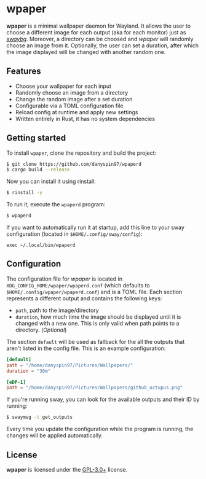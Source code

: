 # wpaper

**wpaper** is a minimal wallpaper daemon for Wayland. It allows the user to choose a different
image for each output (aka for each monitor) just as *[swaybg]*. Moreover, a directory can be
choosed and *wpaper* will randomly choose an image from it. Optionally, the user can set a
duration, after which the image displayed will be changed with another random one.

## Features

- Choose your wallpaper for each input
- Randomly choose an image from a directory
- Change the random image after a set duration
- Configurable via a TOML configuration file
- Reload config at runtime and apply new settings
- Written entirely in Rust, it has no system dependencies

## Getting started

To install `wpaper`, clone the repository and build the project:

```bash
$ git clone https://github.com/danyspin97/wpaperd
$ cargo build --release
```

Now you can install it using rinstall:

```bash
$ rinstall -y
```

To run it, execute the `wpaperd` program:

```bash
$ wpaperd
```

If you want to automatically run it at startup, add this line to your sway configuration
(located in `$HOME/.config/sway/config`):

```
exec ~/.local/bin/wpaperd
```

## Configuration

The configuration file for *wpaper* is located in `XDG_CONFIG_HOME/wpaper/wpaperd.conf`
(which defaults to `$HOME/.config/wpaper/wpaperd.conf`) and is a TOML file. Each section
represents a different output and contains the following keys:

- `path`, path to the image/directory
- `duration`, how much time the image should be displayed until it is changed with a new one.
  This is only valid when path points to a directory. (_Optional_)

The section `default` will be used as fallback for the all the outputs that aren't listed in
the config file. This is an example configuration:

```toml
[default]
path = "/home/danyspin97/Pictures/Wallpapers/"
duration = "30m"

[eDP-1]
path = "/home/danyspin97/Pictures/Wallpapers/github_octupus.png"
```

If you're running sway, you can look for the available outputs and their ID by running:

```bash
$ swaymsg -t get_outputs
```

Every time you update the configuration while the program is running, the changes will
be applied automatically.

## License

**wpaper** is licensed under the [GPL-3.0+](/LICENSE.md) license.

[swaybg]: https://github.com/swaywm/swaybg